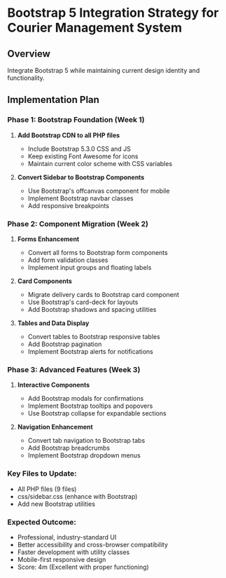 # Bootstrap 5 Integration Strategy for Courier Management System

## Overview
Integrate Bootstrap 5 while maintaining current design identity and functionality.

## Implementation Plan

### Phase 1: Bootstrap Foundation (Week 1)
1. **Add Bootstrap CDN to all PHP files**
   - Include Bootstrap 5.3.0 CSS and JS
   - Keep existing Font Awesome for icons
   - Maintain current color scheme with CSS variables

2. **Convert Sidebar to Bootstrap Components**
   - Use Bootstrap's offcanvas component for mobile
   - Implement Bootstrap navbar classes
   - Add responsive breakpoints

### Phase 2: Component Migration (Week 2)
1. **Forms Enhancement**
   - Convert all forms to Bootstrap form components
   - Add form validation classes
   - Implement input groups and floating labels

2. **Card Components**
   - Migrate delivery cards to Bootstrap card component
   - Use Bootstrap's card-deck for layouts
   - Add Bootstrap shadows and spacing utilities

3. **Tables and Data Display**
   - Convert tables to Bootstrap responsive tables
   - Add Bootstrap pagination
   - Implement Bootstrap alerts for notifications

### Phase 3: Advanced Features (Week 3)
1. **Interactive Components**
   - Add Bootstrap modals for confirmations
   - Implement Bootstrap tooltips and popovers
   - Use Bootstrap collapse for expandable sections

2. **Navigation Enhancement**
   - Convert tab navigation to Bootstrap tabs
   - Add Bootstrap breadcrumbs
   - Implement Bootstrap dropdown menus

### Key Files to Update:
- All PHP files (9 files)
- css/sidebar.css (enhance with Bootstrap)
- Add new Bootstrap utilities

### Expected Outcome:
- Professional, industry-standard UI
- Better accessibility and cross-browser compatibility
- Faster development with utility classes
- Mobile-first responsive design
- Score: 4m (Excellent with proper functioning)
